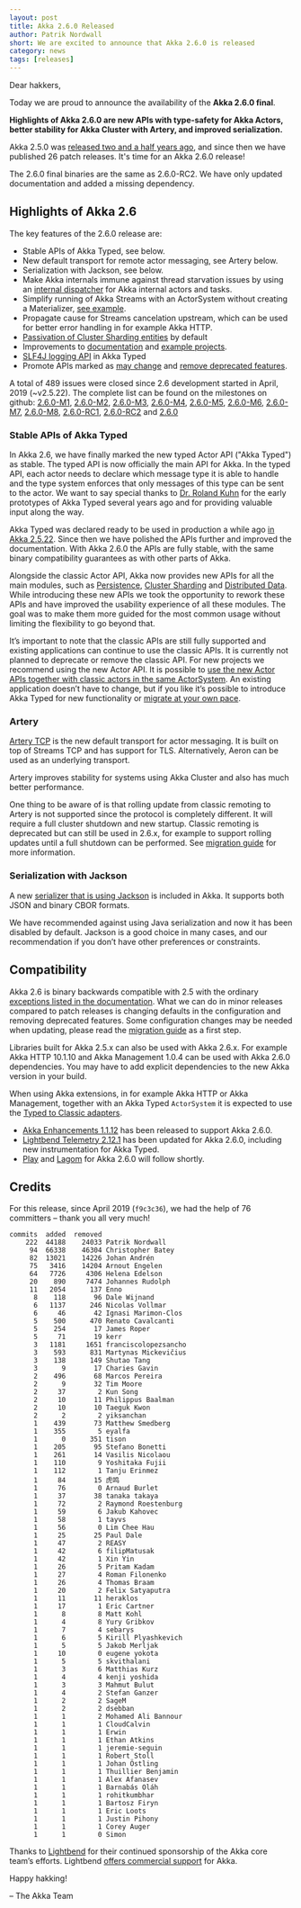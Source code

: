 ```yaml
---
layout: post
title: Akka 2.6.0 Released
author: Patrik Nordwall
short: We are excited to announce that Akka 2.6.0 is released
category: news
tags: [releases]
---
```


Dear hakkers,

Today we are proud to announce the availability of the **Akka 2.6.0 final**.

**Highlights of Akka 2.6.0 are new APIs with type-safety for Akka Actors, better stability for Akka Cluster with Artery, and improved serialization.**

Akka 2.5.0 was [released two and a half years ago](https://akka.io/blog/news/2017/04/13/akka-2.5.0-released), and since then we have published 26 patch releases. It's time for an Akka 2.6.0 release!

The 2.6.0 final binaries are the same as 2.6.0-RC2. We have only updated documentation and added a missing dependency.

## Highlights of Akka 2.6

The key features of the 2.6.0 release are:

* Stable APIs of Akka Typed, see below.
* New default transport for remote actor messaging, see Artery below.
* Serialization with Jackson, see below.
* Make Akka internals immune against thread starvation issues by using an [internal dispatcher](https://doc.akka.io/docs/akka/2.6/typed/dispatchers.html#internal-dispatcher) for Akka internal actors and tasks.
* Simplify running of Akka Streams with an ActorSystem without creating a Materializer, [see example](https://doc.akka.io/docs/akka/2.6/stream/stream-quickstart.html#first-steps).
* Propagate cause for Streams cancelation upstream, which can be used for better error handling in for example Akka HTTP.
* [Passivation of Cluster Sharding entities](https://doc.akka.io/docs/akka/2.6/typed/cluster-sharding.html#passivation) by default
* Improvements to [documentation](https://doc.akka.io/docs/akka/2.6/index.html) and [example projects](https://doc.akka.io/docs/akka/2.6/project/examples.html).
* [SLF4J logging API](https://doc.akka.io/docs/akka/2.6/typed/logging.html) in Akka Typed
* Promote APIs marked as [may change](https://doc.akka.io/docs/akka/2.6/common/may-change.html) and [remove deprecated features](https://doc.akka.io/docs/akka/2.6/project/migration-guide-2.5.x-2.6.x.html#removed-features-that-were-deprecated).

A total of 489 issues were closed since 2.6 development started in April, 2019 (~v2.5.22). The complete list can be found on the milestones on github: [2.6.0-M1](https://github.com/akka/akka/milestone/140?closed=1), [2.6.0-M2](https://github.com/akka/akka/milestone/141?closed=1), [2.6.0-M3](https://github.com/akka/akka/milestone/143?closed=1), [2.6.0-M4](https://github.com/akka/akka/milestone/144?closed=1), [2.6.0-M5](https://github.com/akka/akka/milestone/145?closed=1), [2.6.0-M6](https://github.com/akka/akka/milestone/146?closed=1), [2.6.0-M7](https://github.com/akka/akka/milestone/148?closed=1), [2.6.0-M8](https://github.com/akka/akka/milestone/150?closed=1), [2.6.0-RC1](https://github.com/akka/akka/milestone/151?closed=1), [2.6.0-RC2](https://github.com/akka/akka/milestone/154?closed=1) and [2.6.0](https://github.com/akka/akka/milestone/155?closed=1)

### Stable APIs of Akka Typed

In Akka 2.6, we have finally marked the new typed Actor API ("Akka Typed") as stable. The typed API is now officially the main API for Akka. In the typed API, each actor needs to declare which message type it is able to handle and the type system enforces that only messages of this type can be sent to the actor. We want to say special thanks to [Dr. Roland Kuhn](https://github.com/rkuhn) for the early prototypes of Akka Typed several years ago and for providing valuable input along the way.

Akka Typed was declared ready to be used in production a while ago [in Akka 2.5.22](https://akka.io/blog/news/2019/04/10/akka-tyoed-prod-ready). Since then we have polished the APIs further and improved the documentation. With Akka 2.6.0 the APIs
are fully stable, with the same binary compatibility guarantees as with other parts of Akka.

Alongside the classic Actor API, Akka now provides new APIs for all the main modules, such as [Persistence](https://doc.akka.io/docs/akka/2.6/typed/index-persistence.html), [Cluster Sharding](https://doc.akka.io/docs/akka/2.6/typed/cluster-sharding.html) and [Distributed Data](https://doc.akka.io/docs/akka/2.6/typed/distributed-data.html). While introducing these new APIs we took the opportunity to rework these APIs and have improved the usability experience of all these modules. The goal was to make them more guided for the most common usage without limiting the flexibility to go beyond that.

It’s important to note that the classic APIs are still fully supported and existing applications can
continue to use the classic APIs. It is currently not planned to deprecate or remove the classic API. For new projects we recommend using the new Actor API. It is possible to [use the new Actor APIs together with classic actors in the same ActorSystem](https://doc.akka.io/docs/akka/2.6/typed/coexisting.html). An existing application doesn’t have to change, but if you like it’s possible to introduce Akka Typed for new functionality or [migrate at your own pace](https://doc.akka.io/docs/akka/2.6/typed/from-classic.html).


### Artery

[Artery TCP](https://doc.akka.io/docs/akka/2.6/remoting-artery.html) is the new default transport for actor messaging. It is built on top of Streams TCP and has support for TLS. Alternatively, Aeron can be used as an underlying transport.

Artery improves stability for systems using Akka Cluster and also has much better performance.

One thing to be aware of is that rolling update from classic remoting to Artery is not supported since the protocol is completely different. It will require a full cluster shutdown and new startup. Classic remoting is deprecated but can still be used in 2.6.x, for example to support rolling updates until a full shutdown can be performed. See [migration guide](https://doc.akka.io/docs/akka/2.6/project/migration-guide-2.5.x-2.6.x.html#remoting) for more information.

### Serialization with Jackson

A new [serializer that is using Jackson](https://doc.akka.io/docs/akka/2.6/serialization-jackson.html) is included in Akka. It supports both JSON and binary CBOR formats.

We have recommended against using Java serialization and now it has been disabled by default. Jackson is a good choice in many cases, and our recommendation if you don’t have other preferences or constraints.

## Compatibility

Akka 2.6 is binary backwards compatible with 2.5 with the ordinary [exceptions listed in the documentation](https://doc.akka.io/docs/akka/2.6/common/binary-compatibility-rules.html). 
What we can do in minor releases compared to patch releases is changing defaults in the configuration and removing deprecated features. Some configuration changes may be needed when updating, please read the [migration guide](https://doc.akka.io/docs/akka/2.6/project/migration-guide-2.5.x-2.6.x.html) as a first step.

Libraries built for Akka 2.5.x can also be used with Akka 2.6.x. For example Akka HTTP 10.1.10 and Akka Management 1.0.4 can be used with Akka 2.6.0 dependencies. You may have to add explicit dependencies to the new Akka version in your build.

When using Akka extensions, in for example Akka HTTP or Akka Management, together with an Akka Typed `ActorSystem` it is expected to use the [Typed to Classic adapters](https://doc.akka.io/docs/akka/2.6/typed/coexisting.html).

* [Akka Enhancements 1.1.12](https://doc.akka.io/docs/akka-enhancements/current/) has been released to support Akka 2.6.0.
* [Lightbend Telemetry 2.12.1](https://developer.lightbend.com/docs/telemetry/current/home.html) has been updated for Akka 2.6.0, including new instrumentation for Akka Typed.
* [Play](https://www.playframework.com) and [Lagom](https://www.lagomframework.com) for Akka 2.6.0 will follow shortly.

## Credits

For this release, since April 2019 (`f9c3c36`), we had the help of 76 committers – thank you all very much!

```
commits  added  removed
    222  44188    24033 Patrik Nordwall
     94  66338    46304 Christopher Batey
     82  13021    14226 Johan Andrén
     75   3416    14204 Arnout Engelen
     64   7726     4306 Helena Edelson
     20    890     7474 Johannes Rudolph
     11   2054      137 Enno
      8    118       96 Dale Wijnand
      6   1137      246 Nicolas Vollmar
      6     46       42 Ignasi Marimon-Clos
      5    500      470 Renato Cavalcanti
      5    254       17 James Roper
      5     71       19 kerr
      3   1181     1651 franciscolopezsancho
      3    593      831 Martynas Mickevičius
      3    138      149 Shutao Tang
      3      9       17 Charies Gavin
      2    496       68 Marcos Pereira
      2      9       32 Tim Moore
      2     37        2 Kun Song
      2     10       11 Philippus Baalman
      2     10       10 Taeguk Kwon
      2      2        2 yiksanchan
      1    439       73 Matthew Smedberg
      1    355        5 eyalfa
      1      0      351 tison
      1    205       95 Stefano Bonetti
      1    261       14 Vasilis Nicolaou
      1    110        9 Yoshitaka Fujii
      1    112        1 Tanju Erinmez
      1     84       15 虎鸣
      1     76        0 Arnaud Burlet
      1     37       38 tanaka takaya
      1     72        2 Raymond Roestenburg
      1     59        6 Jakub Kahovec
      1     58        1 tayvs
      1     56        0 Lim Chee Hau
      1     25       25 Paul Dale
      1     47        2 REASY
      1     42        6 filipMatusak
      1     42        1 Xin Yin
      1     26        5 Pritam Kadam
      1     27        4 Roman Filonenko
      1     26        4 Thomas Braam
      1     20        2 Felix Satyaputra
      1     11       11 heraklos
      1     17        1 Eric Cartner
      1      8        8 Matt Kohl
      1      4        8 Yury Gribkov
      1      7        4 sebarys
      1      6        5 Kirill Plyashkevich
      1      5        5 Jakob Merljak
      1     10        0 eugene yokota
      1      5        5 skvithalani
      1      3        6 Matthias Kurz
      1      4        4 kenji yoshida
      1      3        3 Mahmut Bulut
      1      4        2 Stefan Ganzer
      1      2        2 SageM
      1      2        2 dsebban
      1      1        2 Mohamed Ali Bannour
      1      1        1 CloudCalvin
      1      1        1 Erwin
      1      1        1 Ethan Atkins
      1      1        1 jeremie-seguin
      1      1        1 Robert Stoll
      1      1        1 Johan Östling
      1      1        1 Thuillier Benjamin
      1      1        1 Alex Afanasev
      1      1        1 Barnabás Oláh
      1      1        1 rohitkumbhar
      1      1        1 Bartosz Firyn
      1      1        1 Eric Loots
      1      1        1 Justin Pihony
      1      1        1 Corey Auger
      1      1        0 Simon
```

Thanks to [Lightbend](https://www.lightbend.com/) for their continued sponsorship of the Akka core team’s efforts. Lightbend [offers commercial support](https://www.lightbend.com/akka-platform#subscription) for Akka.

Happy hakking!

– The Akka Team
